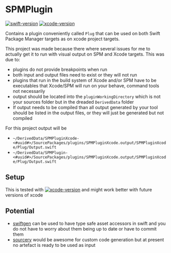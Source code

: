 # SPMPlugin

[![swift-version](https://img.shields.io/badge/swift-5.6-brightgreen.svg)](https://github.com/apple/swift)
[![xcode-version](https://img.shields.io/badge/xcode-14%20beta3-brightgreen)](https://developer.apple.com/xcode/)

Contains a plugin conveniently called `Plug` that can be used on both Swift Package Manager targets as on
xcode project targets.

This project was made because there where several issues for me to actually get it to run with visual output on SPM and Xcode targets.
This was due to:

- plugins do not provide breakpoints when run
- both input and output files need to exist or they will not run
- plugins that run in the build system of Xcode and/or SPM have to be executables that Xcode/SPM will run on your behave, command tools not necessarily
- output should be located into the `pluginWorkingDirectory` which is not your sources folder but in the dreaded `DerivedData` folder
- If output needs to be compiled than all output generated by your tool should be listed in the output files, or they will just be generated but not compiled

For this project output will be

- `~/DerivedData/SPMPluginXcode-<#uuid#>/SourcePackages/plugins/SPMPluginXcode.output/SPMPluginXcode/Plug/Output.swift`
- `~/DerivedData/SPMPlugin-<#uuid#>/SourcePackages/plugins/SPMPluginXcode.output/SPMPluginXcode/Plug/Output.swift`

## Setup

This is tested with [![xcode-version](https://img.shields.io/badge/xcode-14%20beta3-brightgreen)](https://developer.apple.com/xcode/) and might work better with 
future versions of xcode

## Potential

- [swiftgen](https://github.com/SwiftGen/SwiftGen/blob/develop/Documentation/Articles/SwiftGen-Build-Tool-Package-Plugins.md) can be used to have type safe asset accessors in swift and you do not have to worry about them being up to date or have to commit them
- [sourcery](https://github.com/krzysztofzablocki/Sourcery/issues/1023) would be awesome for custom code generation but at present no artefact is ready to be used as input
